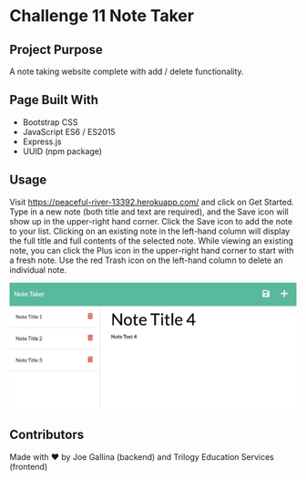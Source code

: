 # Challenge 11 Note Taker

## Project Purpose

A note taking website complete with add / delete functionality.

## Page Built With

- Bootstrap CSS
- JavaScript ES6 / ES2015
- Express.js
- UUID (npm package)

## Usage

Visit https://peaceful-river-13392.herokuapp.com/ and click on Get Started. Type in a new note (both title and text are required), and the Save icon will show up in the upper-right hand corner. Click the Save icon to add the note to your list. Clicking on an existing note in the left-hand column will display the full title and full contents of the selected note. While viewing an existing note, you can click the Plus icon in the upper-right hand corner to start with a fresh note. Use the red Trash icon on the left-hand column to delete an individual note.

![Screenshot of Note Taker interface](./public/assets/img/Note-Taker_screenshot.png)

## Contributors

Made with ❤️ by Joe Gallina (backend) and Trilogy Education Services (frontend)
